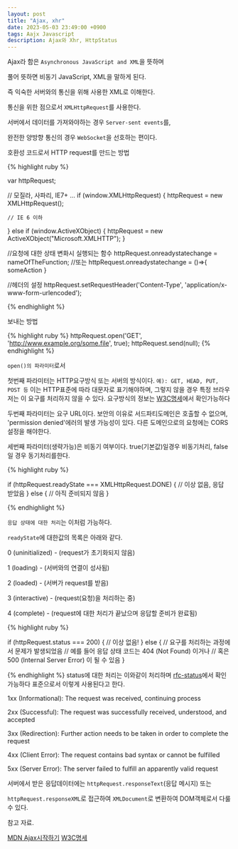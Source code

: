```yaml
---
layout: post
title: "Ajax, xhr"
date: 2023-05-03 23:49:00 +0900
tags: Aajx Javascript
description: Ajax와 Xhr, HttpStatus
---
```


Ajax라 함은 `Asynchronous JavaScript and XML`을 뜻하며

풀어 뜻하면 비동기 JavaScript, XML을 말하게 된다.

즉 익숙한 서버와의 통신을 위해 사용한 XML로 이해한다.

통신을 위한 점으로서 `XMLHttpRequest`를 사용한다.

서버에서 데이터를 가져와야하는 경우 `Server-sent events`를,

완전한 양방향 통신의 경우 `WebSocket`을 선호하는 편이다.

호환성 코드로서 HTTP request를 만드는 방법

{% highlight ruby %}

var httpRequest;

// 모질라, 사파리, IE7+ ...
if (window.XMLHttpRequest) {
httpRequest = new XMLHttpRequest();

    // IE 6 이하

} else if (window.ActiveXObject) {
httpRequest = new ActiveXObject("Microsoft.XMLHTTP");
}

//요청에 대한 상태 변화시 실행되는 함수
httpRequest.onreadystatechange = nameOfTheFunction;
//또는
httpRequest.onreadystatechange = ()=>{
someAction
}

//헤더의 설정
httpRequest.setRequestHeader('Content-Type', 'application/x-www-form-urlencoded');

{% endhighlight %}

보내는 방법

{% highlight ruby %}
httpRequest.open('GET', 'http://www.example.org/some.file', true);
httpRequest.send(null);
{% endhighlight %}

`open()의 파라미터`로서

첫번째 파라미터는 HTTP요구방식 또는 서버의 방식이다. `예): GET, HEAD, PUT, POST 등`
이는 HTTP표준에 따라 대문자로 표기해야하며, 그렇지 않을 경우 특정 브라우저는 이 요구를 처리하지 않을 수 있다. 요구방식의 정보는 [W3C명세]에서 확인가능하다

두번째 파라미터는 요구 URL이다.
보안의 이유로 서드파티도메인은 호출할 수 없으며, 'permission denied'에러의 발생 가능성이 있다.
다른 도메인으로의 요청에는 CORS설정을 해야한다.

세번째 파라미터(생략가능)은 비동기 여부이다.
true(기본값)일경우 비동기처리, false일 경우 동기처리를한다.

{% highlight ruby %}

if (httpRequest.readyState === XMLHttpRequest.DONE) {
// 이상 없음, 응답 받았음
} else {
// 아직 준비되지 않음
}

{% endhighlight %}

`응답 상태에 대한 처리`는 이처럼 가능하다.

`readyState`에 대한값의 목록은 아래와 같다.

0 (uninitialized) - (request가 초기화되지 않음)

1 (loading) - (서버와의 연결이 성사됨)

2 (loaded) - (서버가 request를 받음)

3 (interactive) - (request(요청)을 처리하는 중)

4 (complete) - (request에 대한 처리가 끝났으며 응답할 준비가 완료됨)

{% highlight ruby %}

if (httpRequest.status === 200) {
// 이상 없음!
} else {
// 요구를 처리하는 과정에서 문제가 발생되었음
// 예를 들어 응답 상태 코드는 404 (Not Found) 이거나
// 혹은 500 (Internal Server Error) 이 될 수 있음
}

{% endhighlight %}
status에 대한 처리는 이와같이 처리하며 [rfc-status]에서 확인 가능하다
표준으로서 이렇게 사용된다고 한다.

1xx (Informational): The request was received, continuing process

2xx (Successful): The request was successfully received, understood, and accepted

3xx (Redirection): Further action needs to be taken in order to complete the request

4xx (Client Error): The request contains bad syntax or cannot be fulfilled

5xx (Server Error): The server failed to fulfill an apparently valid request

서버에서 받은 응답데이터에는 `httpRequest.responseText`(응답 메시지) 또는

`httpRequest.responseXML`로 접근하여 `XMLDocument`로 변환하여 DOM객체로서 다룰 수 있다.

참고 자료.

[MDN Ajax시작하기]
[W3C명세]

[MDN Ajax시작하기]: https://developer.mozilla.org/ko/docs/Web/Guide/AJAX/Getting_Started
[W3C명세]: https://www.rfc-editor.org/rfc/rfc9110.html
[rfc-status]: https://www.rfc-editor.org/rfc/rfc9110.html

